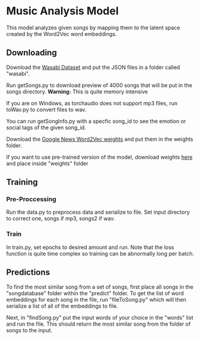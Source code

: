 # Music Analysis Model

This model analyzes given songs by mapping them to the latent space created by the Word2Vec word embeddings.

## Downloading

Download the [Wasabi Dataset](https://github.com/micbuffa/WasabiDataset) and put the JSON files in a folder called "wasabi". 

Run getSongs.py to download preview of 4000 songs that will be put in the songs directory. **Warning:** This is quite memory intensive

If you are on Windows, as torchaudio does not support mp3 files, run toWav.py to convert files to wav.

You can run getSongInfo.py with a specfic song_id to see the emotion or social tags of the given song_id.

Download the [Google News Word2Vec weights](https://drive.google.com/file/d/0B7XkCwpI5KDYNlNUTTlSS21pQmM/edit?resourcekey=0-wjGZdNAUop6WykTtMip30g) and put them in the weights folder.

If you want to use pre-trained version of the model, download weights [here](https://drive.google.com/file/d/1FCm4H0NcvD6mo2sA5DndPyBl9h0atdHP/view?usp=sharing) and place inside "weights" folder

## Training

### Pre-Proccessing 

Run the data.py to preprocess data and serialize to file. Set input directory to correct one, songs if mp3, songs2 if wav. 

### Train

In train.py, set epochs to desired amount and run. Note that the loss function is quite time complex so training can be abnormally long per batch.

## Predictions

To find the most similar song from a set of songs, first place all songs in the "songdatabase" folder within the "predict" folder. To get the list of word embeddings for each song in the file, run "fileToSong.py" which will then serialize a list of all of the embeddings to file. 

Next, in "findSong.py" put the input words of your choice in the "words" list and run the file. This should return the most similar song from the folder of songs to the input.



